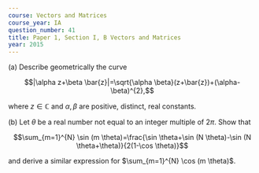 ```yaml
---
course: Vectors and Matrices
course_year: IA
question_number: 41
title: Paper 1, Section I, B Vectors and Matrices
year: 2015
---
```




(a) Describe geometrically the curve

$$|\alpha z+\beta \bar{z}|=\sqrt{\alpha \beta}(z+\bar{z})+(\alpha-\beta)^{2},$$

where $z \in \mathbb{C}$ and $\alpha, \beta$ are positive, distinct, real constants.

(b) Let $\theta$ be a real number not equal to an integer multiple of $2 \pi$. Show that

$$\sum_{m=1}^{N} \sin (m \theta)=\frac{\sin \theta+\sin (N \theta)-\sin (N \theta+\theta)}{2(1-\cos \theta)}$$

and derive a similar expression for $\sum_{m=1}^{N} \cos (m \theta)$.